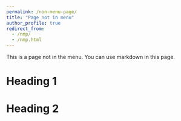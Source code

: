 ```yaml
---
permalink: /non-menu-page/
title: "Page not in menu"
author_profile: true
redirect_from: 
  - /nmp/
  - /nmp.html
---
```


This is a page not in the menu. You can use markdown in this page.

Heading 1
======

Heading 2
======

